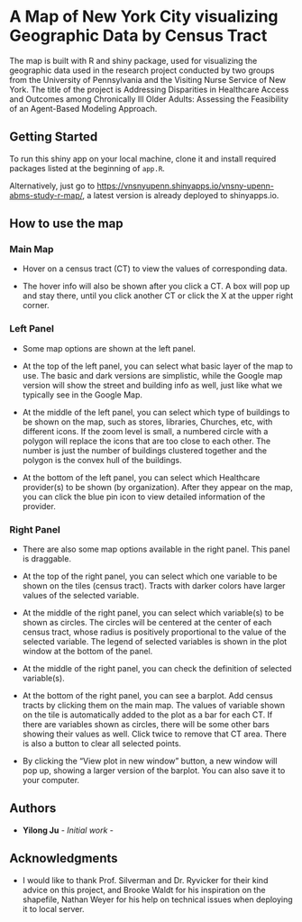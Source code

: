 # A Map of New York City visualizing Geographic Data by Census Tract

The map is built with R and shiny package, used for visualizing the geographic data used in the research project conducted by two groups from the University of Pennsylvania and the Visiting Nurse Service of New York. The title of the project is Addressing Disparities in Healthcare Access and Outcomes among Chronically Ill Older Adults: Assessing the Feasibility of an Agent-Based Modeling Approach.

## Getting Started

To run this shiny app on your local machine, clone it and install required packages listed at the beginning of ```app.R```.

Alternatively, just go to https://vnsnyupenn.shinyapps.io/vnsny-upenn-abms-study-r-map/, a latest version is already deployed to shinyapps.io.

## How to use the map

### Main Map

* Hover on a census tract (CT) to view the values of corresponding data.

* The hover info will also be shown after you click a CT. A box will pop up and stay there, until you click another CT or click the X at the upper right corner.

### Left Panel

* Some map options are shown at the left panel.

* At the top of the left panel, you can select what basic layer of the map to use. The basic and dark versions are simplistic, while the Google map version will show the street and building info as well, just like what we typically see in the Google Map.

* At the middle of the left panel, you can select which type of buildings to be shown on the map, such as stores, libraries, Churches, etc, with different icons. If the zoom level is small, a numbered circle with a polygon will replace the icons that are too close to each other. The number is just the number of buildings clustered together and the polygon is the convex hull of the buildings.

* At the bottom of the left panel, you can select which Healthcare provider(s) to be shown (by organization). After they appear on the map, you can click the blue pin icon to view detailed information of the provider.

### Right Panel

* There are also some map options available in the right panel. This panel is draggable.

* At the top of the right panel, you can select which one variable to be shown on the tiles (census tract). Tracts with darker colors have larger values of the selected variable.

* At the middle of the right panel, you can select which variable(s) to be shown as circles. The circles will be centered at the center of each census tract, whose radius is positively proportional to the value of the selected variable. The legend of selected variables is shown in the plot window at the bottom of the panel.

* At the middle of the right panel, you can check the definition of selected variable(s).

* At the bottom of the right panel, you can see a barplot. Add census tracts by clicking them on the main map. The values of variable shown on the tile is automatically added to the plot as a bar for each CT. If there are variables shown as circles, there will be some other bars showing their values as well. Click twice to remove that CT area. There is also a button to clear all selected points.

* By clicking the “View plot in new window” button, a new window will pop up, showing a larger version of the barplot. You can also save it to your computer.

## Authors

* **Yilong Ju** - *Initial work* -


## Acknowledgments

* I would like to thank Prof. Silverman and Dr. Ryvicker for their kind advice on this project, and Brooke Waldt for his inspiration on the shapefile, Nathan Weyer for his help on technical issues when deploying it to local server.
